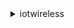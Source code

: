 <details>

<summary>
iotwireless
</summary>

- <details><summary>associate-aws-account-with-partner-account</summary>

  * --sidewalk
  * --client-request-token
  * --tags
  * --cli-input-json
  * --cli-input-yaml
  * --generate-cli-skeleton


- <details><summary>associate-wireless-device-with-thing</summary>

  * --id
  * --thing-arn
  * --cli-input-json
  * --cli-input-yaml
  * --generate-cli-skeleton


- <details><summary>associate-wireless-gateway-with-certificate</summary>

  * --id
  * --iot-certificate-id
  * --cli-input-json
  * --cli-input-yaml
  * --generate-cli-skeleton


- <details><summary>associate-wireless-gateway-with-thing</summary>

  * --id
  * --thing-arn
  * --cli-input-json
  * --cli-input-yaml
  * --generate-cli-skeleton


- <details><summary>create-destination</summary>

  * --name
  * --expression-type
  * --expression
  * --description
  * --role-arn
  * --tags
  * --client-request-token
  * --cli-input-json
  * --cli-input-yaml
  * --generate-cli-skeleton


- <details><summary>create-device-profile</summary>

  * --name
  * --tags
  * --client-request-token
  * --lorawan
  * --cli-input-json
  * --cli-input-yaml
  * --generate-cli-skeleton


- <details><summary>create-service-profile</summary>

  * --name
  * --tags
  * --client-request-token
  * --lorawan
  * --cli-input-json
  * --cli-input-yaml
  * --generate-cli-skeleton


- <details><summary>create-wireless-device</summary>

  * --type
  * --name
  * --description
  * --destination-name
  * --client-request-token
  * --tags
  * --lorawan
  * --cli-input-json
  * --cli-input-yaml
  * --generate-cli-skeleton


- <details><summary>create-wireless-gateway</summary>

  * --name
  * --description
  * --tags
  * --client-request-token
  * --lorawan
  * --cli-input-json
  * --cli-input-yaml
  * --generate-cli-skeleton


- <details><summary>create-wireless-gateway-task</summary>

  * --id
  * --wireless-gateway-task-definition-id
  * --cli-input-json
  * --cli-input-yaml
  * --generate-cli-skeleton


- <details><summary>create-wireless-gateway-task-definition</summary>

  * --auto-create-tasks
  * --no-auto-create-tasks
  * --name
  * --update
  * --client-request-token
  * --tags
  * --cli-input-json
  * --cli-input-yaml
  * --generate-cli-skeleton


- <details><summary>delete-destination</summary>

  * --name
  * --cli-input-json
  * --cli-input-yaml
  * --generate-cli-skeleton


- <details><summary>delete-device-profile</summary>

  * --id
  * --cli-input-json
  * --cli-input-yaml
  * --generate-cli-skeleton


- <details><summary>delete-service-profile</summary>

  * --id
  * --cli-input-json
  * --cli-input-yaml
  * --generate-cli-skeleton


- <details><summary>delete-wireless-device</summary>

  * --id
  * --cli-input-json
  * --cli-input-yaml
  * --generate-cli-skeleton


- <details><summary>delete-wireless-gateway</summary>

  * --id
  * --cli-input-json
  * --cli-input-yaml
  * --generate-cli-skeleton


- <details><summary>delete-wireless-gateway-task</summary>

  * --id
  * --cli-input-json
  * --cli-input-yaml
  * --generate-cli-skeleton


- <details><summary>delete-wireless-gateway-task-definition</summary>

  * --id
  * --cli-input-json
  * --cli-input-yaml
  * --generate-cli-skeleton


- <details><summary>disassociate-aws-account-from-partner-account</summary>

  * --partner-account-id
  * --partner-type
  * --cli-input-json
  * --cli-input-yaml
  * --generate-cli-skeleton


- <details><summary>disassociate-wireless-device-from-thing</summary>

  * --id
  * --cli-input-json
  * --cli-input-yaml
  * --generate-cli-skeleton


- <details><summary>disassociate-wireless-gateway-from-certificate</summary>

  * --id
  * --cli-input-json
  * --cli-input-yaml
  * --generate-cli-skeleton


- <details><summary>disassociate-wireless-gateway-from-thing</summary>

  * --id
  * --cli-input-json
  * --cli-input-yaml
  * --generate-cli-skeleton


- <details><summary>get-destination</summary>

  * --name
  * --cli-input-json
  * --cli-input-yaml
  * --generate-cli-skeleton


- <details><summary>get-device-profile</summary>

  * --id
  * --cli-input-json
  * --cli-input-yaml
  * --generate-cli-skeleton


- <details><summary>get-log-levels-by-resource-types</summary>

  * --cli-input-json
  * --cli-input-yaml
  * --generate-cli-skeleton


- <details><summary>get-partner-account</summary>

  * --partner-account-id
  * --partner-type
  * --cli-input-json
  * --cli-input-yaml
  * --generate-cli-skeleton


- <details><summary>get-resource-log-level</summary>

  * --resource-identifier
  * --resource-type
  * --cli-input-json
  * --cli-input-yaml
  * --generate-cli-skeleton


- <details><summary>get-service-endpoint</summary>

  * --service-type
  * --cli-input-json
  * --cli-input-yaml
  * --generate-cli-skeleton


- <details><summary>get-service-profile</summary>

  * --id
  * --cli-input-json
  * --cli-input-yaml
  * --generate-cli-skeleton


- <details><summary>get-wireless-device</summary>

  * --identifier
  * --identifier-type
  * --cli-input-json
  * --cli-input-yaml
  * --generate-cli-skeleton


- <details><summary>get-wireless-device-statistics</summary>

  * --wireless-device-id
  * --cli-input-json
  * --cli-input-yaml
  * --generate-cli-skeleton


- <details><summary>get-wireless-gateway</summary>

  * --identifier
  * --identifier-type
  * --cli-input-json
  * --cli-input-yaml
  * --generate-cli-skeleton


- <details><summary>get-wireless-gateway-certificate</summary>

  * --id
  * --cli-input-json
  * --cli-input-yaml
  * --generate-cli-skeleton


- <details><summary>get-wireless-gateway-firmware-information</summary>

  * --id
  * --cli-input-json
  * --cli-input-yaml
  * --generate-cli-skeleton


- <details><summary>get-wireless-gateway-statistics</summary>

  * --wireless-gateway-id
  * --cli-input-json
  * --cli-input-yaml
  * --generate-cli-skeleton


- <details><summary>get-wireless-gateway-task</summary>

  * --id
  * --cli-input-json
  * --cli-input-yaml
  * --generate-cli-skeleton


- <details><summary>get-wireless-gateway-task-definition</summary>

  * --id
  * --cli-input-json
  * --cli-input-yaml
  * --generate-cli-skeleton


- <details><summary>help</summary>

  * 


- <details><summary>list-destinations</summary>

  * --max-results
  * --next-token
  * --cli-input-json
  * --cli-input-yaml
  * --generate-cli-skeleton


- <details><summary>list-device-profiles</summary>

  * --next-token
  * --max-results
  * --cli-input-json
  * --cli-input-yaml
  * --generate-cli-skeleton


- <details><summary>list-partner-accounts</summary>

  * --next-token
  * --max-results
  * --cli-input-json
  * --cli-input-yaml
  * --generate-cli-skeleton


- <details><summary>list-service-profiles</summary>

  * --next-token
  * --max-results
  * --cli-input-json
  * --cli-input-yaml
  * --generate-cli-skeleton


- <details><summary>list-tags-for-resource</summary>

  * --resource-arn
  * --cli-input-json
  * --cli-input-yaml
  * --generate-cli-skeleton


- <details><summary>list-wireless-devices</summary>

  * --max-results
  * --next-token
  * --destination-name
  * --device-profile-id
  * --service-profile-id
  * --wireless-device-type
  * --cli-input-json
  * --cli-input-yaml
  * --generate-cli-skeleton


- <details><summary>list-wireless-gateways</summary>

  * --next-token
  * --max-results
  * --cli-input-json
  * --cli-input-yaml
  * --generate-cli-skeleton


- <details><summary>list-wireless-gateway-task-definitions</summary>

  * --max-results
  * --next-token
  * --task-definition-type
  * --cli-input-json
  * --cli-input-yaml
  * --generate-cli-skeleton


- <details><summary>put-resource-log-level</summary>

  * --resource-identifier
  * --resource-type
  * --log-level
  * --cli-input-json
  * --cli-input-yaml
  * --generate-cli-skeleton


- <details><summary>reset-all-resource-log-levels</summary>

  * --cli-input-json
  * --cli-input-yaml
  * --generate-cli-skeleton


- <details><summary>reset-resource-log-level</summary>

  * --resource-identifier
  * --resource-type
  * --cli-input-json
  * --cli-input-yaml
  * --generate-cli-skeleton


- <details><summary>send-data-to-wireless-device</summary>

  * --id
  * --transmit-mode
  * --payload-data
  * --wireless-metadata
  * --cli-input-json
  * --cli-input-yaml
  * --generate-cli-skeleton


- <details><summary>tag-resource</summary>

  * --resource-arn
  * --tags
  * --cli-input-json
  * --cli-input-yaml
  * --generate-cli-skeleton


- <details><summary>test-wireless-device</summary>

  * --id
  * --cli-input-json
  * --cli-input-yaml
  * --generate-cli-skeleton


- <details><summary>untag-resource</summary>

  * --resource-arn
  * --tag-keys
  * --cli-input-json
  * --cli-input-yaml
  * --generate-cli-skeleton


- <details><summary>update-destination</summary>

  * --name
  * --expression-type
  * --expression
  * --description
  * --role-arn
  * --cli-input-json
  * --cli-input-yaml
  * --generate-cli-skeleton


- <details><summary>update-log-levels-by-resource-types</summary>

  * --default-log-level
  * --wireless-device-log-options
  * --wireless-gateway-log-options
  * --cli-input-json
  * --cli-input-yaml
  * --generate-cli-skeleton


- <details><summary>update-partner-account</summary>

  * --sidewalk
  * --partner-account-id
  * --partner-type
  * --cli-input-json
  * --cli-input-yaml
  * --generate-cli-skeleton


- <details><summary>update-wireless-device</summary>

  * --id
  * --destination-name
  * --name
  * --description
  * --lorawan
  * --cli-input-json
  * --cli-input-yaml
  * --generate-cli-skeleton


- <details><summary>update-wireless-gateway</summary>

  * --id
  * --name
  * --description
  * --join-eui-filters
  * --net-id-filters
  * --cli-input-json
  * --cli-input-yaml
  * --generate-cli-skeleton


</details>

